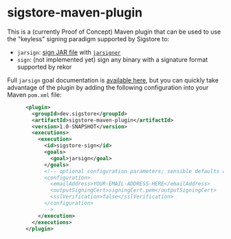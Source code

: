 # sigstore-maven-plugin

This is a (currently Proof of Concept) Maven plugin that can be used to use the "keyless" signing paradigm supported by Sigstore to:
* `jarsign`: [sign JAR file](https://docs.oracle.com/javase/tutorial/deployment/jar/intro.html) with [`jarsigner`](https://docs.oracle.com/en/java/javase/11/tools/jarsigner.html)
* `sign`: (not implemented yet) sign any binary with a signature format supported by rekor

Full `jarsign` goal documentation is [available here](https://sigstore.github.io/sigstore-maven-plugin/jarsign-mojo.html), but you can quickly take advantage of the plugin by adding the following configuration into your Maven `pom.xml` file:

```xml
      <plugin>
        <groupId>dev.sigstore</groupId>
        <artifactId>sigstore-maven-plugin</artifactId>
        <version>1.0-SNAPSHOT</version>
        <executions>
          <execution>
            <id>sigstore-sign</id>
            <goals>
              <goal>jarsign</goal>
            </goals>
            <!-- optional configuration parameters; sensible defaults are chosen
            <configuration>
              <emailAddress>YOUR-EMAIL-ADDRESS-HERE</emailAddress>
              <outputSigningCert>signingCert.pem</outputSigningCert>
              <sslVerification>false</sslVerification>
            </configuration>
            -->
          </execution>
        </executions>
      </plugin>
```
